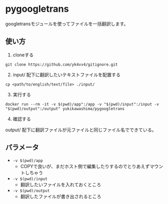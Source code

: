 # pygoogletrans

googletransモジュールを使ってファイルを一括翻訳します。

## 使い方

1. cloneする
```
git clone https://github.com/yk4vv4/gitignore.git
```

2. input/ 配下に翻訳したいテキストファイルを配置する
```
cp <path/to/english/text/file> ./input/
```

3. 実行する
```
docker run --rm -it -v $(pwd)/app":/app -v "$(pwd)/input":/input -v "$(pwd)/output":/output" yukikawashima/pygoogletrans
```

4. 確認する

output/ 配下に翻訳ファイルが元ファイルと同じファイル名でできている。

## パラメータ

- `-v $(pwd)/app`
    - COPYで良いが、まだホスト側で編集したりするのでとりあえずマウントしちゃう
- `-v $(pwd)/input`
    - 翻訳したいファイルを入れておくところ
- `-v $(pwd)/output`
    - 翻訳したファイルが書き出されるところ
